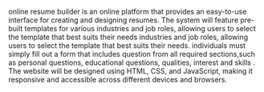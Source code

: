 online resume builder is an online platform that provides an easy-to-use interface for creating and designing resumes.
The system will feature pre-built templates for various industries and job roles, allowing users to select the template that best suits their needs industries and job roles, allowing users to select the template that best suits their needs.
individuals must simply fill out a form that includes question from  all required sections,such as personal questions, educational questions, qualities, interest and skills .
The website will be designed using HTML, CSS, and JavaScript, making it responsive and accessible across different devices and browsers.
